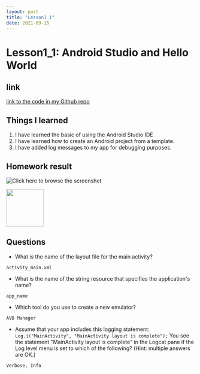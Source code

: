 ```yaml
---
layout: post
title: "Lesson1_1"
date: 2021-09-15
---
```


# Lesson1_1: Android Studio and Hello World
## link
[link to the code in my Github repo](https://github.com/sharonzidi/cs5520_mobile_app_development)

## Things I learned
1. I have learned the basic of using the Android Studio IDE
2. I have learned how to create an Android project from a template.
3. I have added log messages to my app for debugging purposes.

## Homework result

![Click here to browse the screenshot](/cs5520_mobile_app_development/assets/images/img1.png)

<img src="/cs5520_mobile_app_development/assets/images/img1.png" width="100"/>
                                                                     
## Questions

- What is the name of the layout file for the main activity? 

```activity_main.xml```

- What is the name of the string resource that specifies the application's name?

```app_name```

- Which tool do you use to create a new emulator?

```AVD Manager```

- Assume that your app includes this logging statement:
```Log.i("MainActivity", "MainActivity layout is complete");```
You see the statement "MainActivity layout is complete" in the Logcat pane if the Log level menu is set to which of the following? (Hint: multiple answers are OK.)
  
```Verbose, Info```
